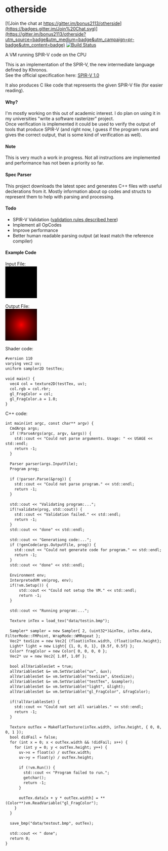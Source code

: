 # otherside

[![Join the chat at https://gitter.im/bonus2113/otherside](https://badges.gitter.im/Join%20Chat.svg)](https://gitter.im/bonus2113/otherside?utm_source=badge&utm_medium=badge&utm_campaign=pr-badge&utm_content=badge)
[![Build Status](https://travis-ci.org/bonus2113/otherside.svg?branch=master)](https://travis-ci.org/bonus2113/otherside)

A VM running SPIR-V code on the CPU

This is an implementation of the SPIR-V, the new intermediate language defined by Khronos.  
See the official specification here: [SPIR-V 1.0](https://www.khronos.org/registry/spir-v/specs/1.0/SPIRV.html)

It also produces C like code that represents the given SPIR-V file (for easier reading).

#### Why?
I'm mostly working on this out of academic interest. I do plan on using it in my universities "write a software rasterizer" project.  
Once verification is implemented it could be used to verify the output of tools that produce SPIR-V (and right now, I guess if the program runs and gives the correct output, that is some kind of verification as well).

#### Note 
This is very much a work in progress. Not all instructions are implemented and performance has not been a priority so far.

#### Spec Parser
This project downloads the latest spec and generates C++ files with useful declerations from it. Mostly information about  op codes and structs to represent them to help with parsing and processing.

#### Todo

* SPIR-V Validation ([validation rules described here]( https://www.khronos.org/registry/spir-v/specs/1.0/SPIRV.html#_a_id_validation_a_validation_rules))
* Implement all OpCodes
* Improve performance
* Better human readable parsing output (at least match the reference compiler)

#### Example Code
Input File:  
![Input File](https://raw.githubusercontent.com/bonus2113/otherside/4f9a9b915d84ed1de4681e9d2433c29179134896/data/testin.bmp)

Output File:  
![Output File](https://raw.githubusercontent.com/bonus2113/otherside/4f9a9b915d84ed1de4681e9d2433c29179134896/data/testout.bmp)

Shader code:

    #version 110
    varying vec2 uv;
    uniform sampler2D testTex;

    void main() {
      vec4 col = texture2D(testTex, uv);
      col.rgb = col.rbr;
      gl_FragColor = col;
      gl_FragColor.a = 1.0;
    }
    
C++ code:

    int main(int argc, const char** argv) {
      CmdArgs args;
      if (!ParseArgs(argc, argv, &args)) {
        std::cout << "Could not parse arguments. Usage: " << USAGE << std::endl;
        return -1;
      }
    
      Parser parser(args.InputFile);
      Program prog;

      if (!parser.Parse(&prog)) {
        std::cout << "Could not parse program." << std::endl;
        return -1;
      }
    
      std::cout << "Validating program:...";
      if(!validate(prog, std::cout)) {
        std::cout << "Validation failed." << std::endl;
        return -1;
      }
      std::cout << "done" << std::endl;
    
      std::cout << "Generationg code:...";
      if (!genCode(args.OutputFile, prog)) {
        std::cout << "Could not generate code for program." << std::endl;
        return -1;
      }
      std::cout << "done" << std::endl;
    
      Environment env;
      InterpretedVM vm(prog, env);
      if(!vm.Setup()) {
          std::cout << "Could not setup the VM." << std::endl;
          return -1;
      }
    
      std::cout << "Running program:...";

      Texture inTex = load_tex("data/testin.bmp");

      Sampler* sampler = new Sampler{ 2, (uint32*)&inTex, inTex.data, FilterMode::FMPoint, WrapMode::WMRepeat };
      Vec2* texSize = new Vec2{ (float)inTex.width, (float)inTex.height};
      Light* light = new Light{ {1, 0, 0, 1}, {0.5f, 0.5f} };
      Color* fragColor = new Color{ 0, 0, 0, 0 };
      Vec2* uv = new Vec2{ 1.0f, 1.0f };
    
      bool allVariablesSet = true;
      allVariablesSet &= vm.SetVariable("uv", &uv);
      allVariablesSet &= vm.SetVariable("texSize", &texSize);
      allVariablesSet &= vm.SetVariable("testTex", &sampler);
      allVariablesSet &= vm.SetVariable("light", &light);
      allVariablesSet &= vm.SetVariable("gl_FragColor", &fragColor);
    
      if(!allVariablesSet) {
        std::cout << "Could not set all variables." << std::endl;
        return -1;
      }
    
      Texture outTex = MakeFlatTexture(inTex.width, inTex.height, { 0, 0, 0, 1 });
      bool didFail = false;
      for (int x = 0; x < outTex.width && !didFail; x++) {
        for (int y = 0; y < outTex.height; y++) {
          uv->x = float(x) / outTex.width;
          uv->y = float(y) / outTex.height;
    
          if (!vm.Run()) {
            std::cout << "Program failed to run.";
            getchar();
            return -1;
          }
    
          outTex.data[x + y * outTex.width] = **(Color**)vm.ReadVariable("gl_FragColor");
        }
      }
    
      save_bmp("data/testout.bmp", outTex);
    
      std::cout << " done";
      return 0;
    }
